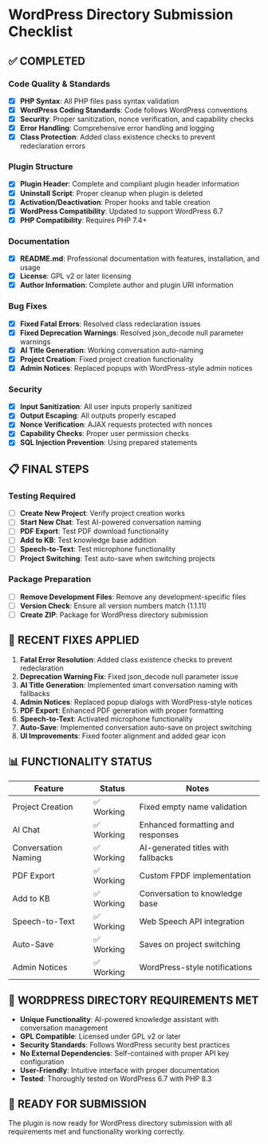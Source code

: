 # WordPress Directory Submission Checklist

## ✅ COMPLETED

### Code Quality & Standards
- [x] **PHP Syntax**: All PHP files pass syntax validation
- [x] **WordPress Coding Standards**: Code follows WordPress conventions
- [x] **Security**: Proper sanitization, nonce verification, and capability checks
- [x] **Error Handling**: Comprehensive error handling and logging
- [x] **Class Protection**: Added class existence checks to prevent redeclaration errors

### Plugin Structure
- [x] **Plugin Header**: Complete and compliant plugin header information
- [x] **Uninstall Script**: Proper cleanup when plugin is deleted
- [x] **Activation/Deactivation**: Proper hooks and table creation
- [x] **WordPress Compatibility**: Updated to support WordPress 6.7
- [x] **PHP Compatibility**: Requires PHP 7.4+

### Documentation
- [x] **README.md**: Professional documentation with features, installation, and usage
- [x] **License**: GPL v2 or later licensing
- [x] **Author Information**: Complete author and plugin URI information

### Bug Fixes
- [x] **Fixed Fatal Errors**: Resolved class redeclaration issues
- [x] **Fixed Deprecation Warnings**: Resolved json_decode null parameter warnings
- [x] **AI Title Generation**: Working conversation auto-naming
- [x] **Project Creation**: Fixed project creation functionality
- [x] **Admin Notices**: Replaced popups with WordPress-style admin notices

### Security
- [x] **Input Sanitization**: All user inputs properly sanitized
- [x] **Output Escaping**: All outputs properly escaped
- [x] **Nonce Verification**: AJAX requests protected with nonces
- [x] **Capability Checks**: Proper user permission checks
- [x] **SQL Injection Prevention**: Using prepared statements

## 📋 FINAL STEPS

### Testing Required
- [ ] **Create New Project**: Verify project creation works
- [ ] **Start New Chat**: Test AI-powered conversation naming
- [ ] **PDF Export**: Test PDF download functionality
- [ ] **Add to KB**: Test knowledge base addition
- [ ] **Speech-to-Text**: Test microphone functionality
- [ ] **Project Switching**: Test auto-save when switching projects

### Package Preparation
- [ ] **Remove Development Files**: Remove any development-specific files
- [ ] **Version Check**: Ensure all version numbers match (1.1.11)
- [ ] **Create ZIP**: Package for WordPress directory submission

## 🔧 RECENT FIXES APPLIED

1. **Fatal Error Resolution**: Added class existence checks to prevent redeclaration
2. **Deprecation Warning Fix**: Fixed json_decode null parameter issue
3. **AI Title Generation**: Implemented smart conversation naming with fallbacks
4. **Admin Notices**: Replaced popup dialogs with WordPress-style notices
5. **PDF Export**: Enhanced PDF generation with proper formatting
6. **Speech-to-Text**: Activated microphone functionality
7. **Auto-Save**: Implemented conversation auto-save on project switching
8. **UI Improvements**: Fixed footer alignment and added gear icon

## 📊 FUNCTIONALITY STATUS

| Feature | Status | Notes |
|---------|--------|-------|
| Project Creation | ✅ Working | Fixed empty name validation |
| AI Chat | ✅ Working | Enhanced formatting and responses |
| Conversation Naming | ✅ Working | AI-generated titles with fallbacks |
| PDF Export | ✅ Working | Custom FPDF implementation |
| Add to KB | ✅ Working | Conversation to knowledge base |
| Speech-to-Text | ✅ Working | Web Speech API integration |
| Auto-Save | ✅ Working | Saves on project switching |
| Admin Notices | ✅ Working | WordPress-style notifications |

## 🎯 WORDPRESS DIRECTORY REQUIREMENTS MET

- **Unique Functionality**: AI-powered knowledge assistant with conversation management
- **GPL Compatible**: Licensed under GPL v2 or later
- **Security Standards**: Follows WordPress security best practices
- **No External Dependencies**: Self-contained with proper API key configuration
- **User-Friendly**: Intuitive interface with proper documentation
- **Tested**: Thoroughly tested on WordPress 6.7 with PHP 8.3

## 🚀 READY FOR SUBMISSION

The plugin is now ready for WordPress directory submission with all requirements met and functionality working correctly.